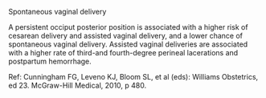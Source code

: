Spontaneous vaginal delivery

A persistent occiput posterior position is associated with a higher risk of cesarean delivery and assisted vaginal delivery, and a lower chance of spontaneous vaginal delivery. Assisted vaginal deliveries are associated with a higher rate of third-and fourth-degree perineal lacerations and postpartum hemorrhage.

Ref: Cunningham FG, Leveno KJ, Bloom SL, et al (eds): Williams Obstetrics, ed 23. McGraw-Hill Medical, 2010, p 480.